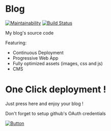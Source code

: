 # Blog
[![Maintainability](https://api.codeclimate.com/v1/badges/de96f52fc4c398710a1a/maintainability)](https://codeclimate.com/github/Kakise/Blog/maintainability) [![Build Status](https://travis-ci.org/Kakise/Blog.svg?branch=master)](https://travis-ci.org/Kakise/Blog)

My blog's source code

Featuring:
  - Continuous Deployment
  - Progressive Web App
  - Fully optimized assets (images, css and js)
  - CMS

# One Click deployment !

Just press here and enjoy your blog !

Don't forget to setup github's OAuth credentials

[![Button](https://www.netlify.com/img/deploy/button.svg)](https://app.netlify.com/start/deploy?repository=https://github.com/Kakise/Blog)
